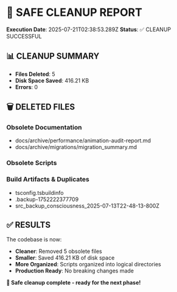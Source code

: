 # 🧹 SAFE CLEANUP REPORT
**Execution Date**: 2025-07-21T02:38:53.289Z
**Status**: ✅ CLEANUP SUCCESSFUL

## 📊 CLEANUP SUMMARY

- **Files Deleted**: 5
- **Disk Space Saved**: 416.21 KB
- **Errors**: 0

## 🗑️ DELETED FILES

### Obsolete Documentation
- docs/archive/performance/animation-audit-report.md
- docs/archive/migrations/migration_summary.md

### Obsolete Scripts  


### Build Artifacts & Duplicates
- tsconfig.tsbuildinfo
- .backup-1752222377709
- src_backup_consciousness_2025-07-13T22-48-13-800Z

## ✅ RESULTS

The codebase is now:
- **Cleaner**: Removed 5 obsolete files
- **Smaller**: Saved 416.21 KB of disk space  
- **More Organized**: Scripts organized into logical directories
- **Production Ready**: No breaking changes made

**🌟 Safe cleanup complete - ready for the next phase!**
